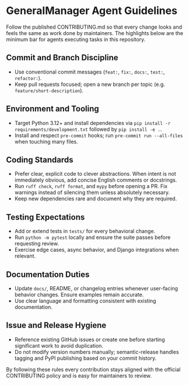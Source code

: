 # GeneralManager Agent Guidelines

Follow the published CONTRIBUTING.md so that every change looks and feels the
same as work done by maintainers. The highlights below are the minimum bar for
agents executing tasks in this repository.

## Commit and Branch Discipline

- Use conventional commit messages (`feat:`, `fix:`, `docs:`, `test:`,
  `refactor:`).
- Keep pull requests focused; open a new branch per topic (e.g.
  `feature/short-description`).

## Environment and Tooling

- Target Python 3.12+ and install dependencies via
  `pip install -r requirements/development.txt` followed by `pip install -e .`.
- Install and respect `pre-commit` hooks; run `pre-commit run --all-files` when
  touching many files.

## Coding Standards

- Prefer clear, explicit code to clever abstractions. When intent is not
  immediately obvious, add concise English comments or docstrings.
- Run `ruff check`, `ruff format`, and `mypy` before opening a PR. Fix warnings
  instead of silencing them unless absolutely necessary.
- Keep new dependencies rare and document why they are required.

## Testing Expectations

- Add or extend tests in `tests/` for every behavioral change.
- Run `python -m pytest` locally and ensure the suite passes before requesting
  review.
- Exercise edge cases, async behavior, and Django integrations when relevant.

## Documentation Duties

- Update `docs/`, README, or changelog entries whenever user-facing behavior
  changes. Ensure examples remain accurate.
- Use clear language and formatting consistent with existing documentation.

## Issue and Release Hygiene

- Reference existing GitHub issues or create one before starting significant
  work to avoid duplication.
- Do not modify version numbers manually; semantic-release handles tagging and
  PyPI publishing based on your commit history.

By following these rules every contribution stays aligned with the official
CONTRIBUTING policy and is easy for maintainers to review.
